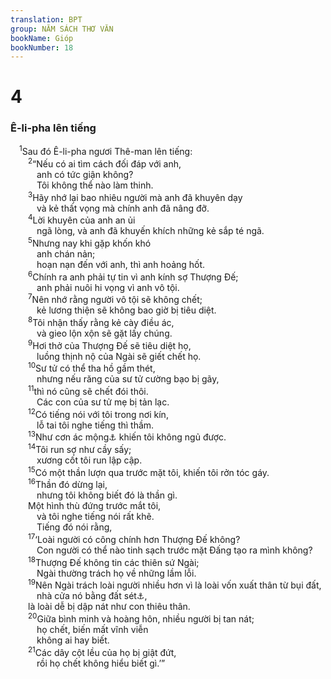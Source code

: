 ```yaml
---
translation: BPT
group: NĂM SÁCH THƠ VĂN
bookName: Gióp 
bookNumber: 18
---
```


<div class="title"><h1>4</h1><h3>Ê-li-pha lên tiếng</h3></div>
<span class="verse giop_4_1"> <sup>1</sup>Sau đó Ê-li-pha ngươi Thê-man lên tiếng:<br/></span>
<span class="verse giop_4_2">  <sup>2</sup>“Nếu có ai tìm cách đối đáp với anh,<br/>   anh có tức giận không?<br/>   Tôi không thể nào làm thinh.<br/></span>
<span class="verse giop_4_3">  <sup>3</sup>Hãy nhớ lại bao nhiêu người mà anh đã khuyên dạy<br/>   và kẻ thất vọng mà chính anh đã nâng đỡ.<br/></span>
<span class="verse giop_4_4">  <sup>4</sup>Lời khuyên của anh an ủi<br/>   ngã lòng, và anh đã khuyến khích những kẻ sắp té ngã.<br/></span>
<span class="verse giop_4_5">  <sup>5</sup>Nhưng nay khi gặp khốn khó<br/>   anh chán nản;<br/>   hoạn nạn đến với anh, thì anh hoảng hốt.<br/></span>
<span class="verse giop_4_6">  <sup>6</sup>Chính ra anh phải tự tin vì anh kính sợ Thượng Đế;<br/>   anh phải nuôi hi vọng vì anh vô tội.<br/></span>
<span class="verse giop_4_7">  <sup>7</sup>Nên nhớ rằng người vô tội sẽ không chết;<br/>   kẻ lương thiện sẽ không bao giờ bị tiêu diệt.<br/></span>
<span class="verse giop_4_8">  <sup>8</sup>Tôi nhận thấy rằng kẻ cày điều ác,<br/>   và gieo lộn xộn sẽ gặt lấy chúng.<br/></span>
<span class="verse giop_4_9">  <sup>9</sup>Hơi thở của Thượng Đế sẽ tiêu diệt họ,<br/>   luồng thịnh nộ của Ngài sẽ giết chết họ.<br/></span>
<span class="verse giop_4_10">  <sup>10</sup>Sư tử có thể tha hồ gầm thét,<br/>   nhưng nếu răng của sư tử cường bạo bị gãy,<br/></span>
<span class="verse giop_4_11">  <sup>11</sup>thì nó cũng sẽ chết đói thôi.<br/>   Các con của sư tử mẹ bị tản lạc.<br/></span>
<span class="verse giop_4_12">  <sup>12</sup>Có tiếng nói với tôi trong nơi kín,<br/>   lỗ tai tôi nghe tiếng thì thầm.<br/></span>
<span class="verse giop_4_13">  <sup>13</sup>Như cơn ác mộng<a data-toggle="tooltip" data-placement="bottom" title="Hay “hình ảnh trong đêm tối.”">⚓</a> khiến tôi không ngủ được.<br/></span>
<span class="verse giop_4_14">  <sup>14</sup>Tôi run sợ như cầy sấy;<br/>   xương cốt tôi run lập cập.<br/></span>
<span class="verse giop_4_15">  <sup>15</sup>Có một thần lượn qua trước mặt tôi, khiến tôi rởn tóc gáy.<br/></span>
<span class="verse giop_4_16">  <sup>16</sup>Thần đó dừng lại,<br/>   nhưng tôi không biết đó là thần gì.<br/>  Một hình thù đứng trước mắt tôi,<br/>   và tôi nghe tiếng nói rất khẽ.<br/>   Tiếng đó nói rằng,<br/></span>
<span class="verse giop_4_17">  <sup>17</sup>‘Loài người có công chính hơn Thượng Đế không?<br/>   Con người có thể nào tinh sạch trước mặt Đấng tạo ra mình không?<br/></span>
<span class="verse giop_4_18">  <sup>18</sup>Thượng Đế không tin các thiên sứ Ngài;<br/>   Ngài thường trách họ về những lầm lỗi.<br/></span>
<span class="verse giop_4_19">  <sup>19</sup>Nên Ngài trách loài người nhiều hơn vì là loài vốn xuất thân từ bụi đất,<br/>   nhà cửa nó bằng đất sét<a data-toggle="tooltip" data-placement="bottom" title="Ý nói thân thể người ta.">⚓</a>,<br/>  là loài dễ bị dập nát như con thiêu thân.<br/></span>
<span class="verse giop_4_20">  <sup>20</sup>Giữa bình minh và hoàng hôn, nhiều người bị tan nát;<br/>   họ chết, biến mất vĩnh viễn<br/>   không ai hay biết.<br/></span>
<span class="verse giop_4_21">  <sup>21</sup>Các dây cột lều của họ bị giật đứt,<br/>   rồi họ chết không hiểu biết gì.’”<br/></span>
